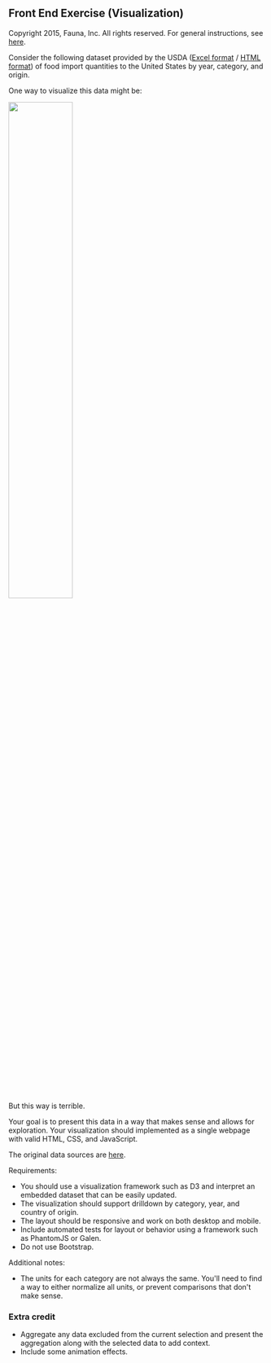 
## Front End Exercise (Visualization)

Copyright 2015, Fauna, Inc. All rights reserved. For general instructions, see [here](https://github.com/faunadb/exercises/blob/master/README.md).

Consider the following dataset provided by the USDA ([Excel format](https://raw.githubusercontent.com/faunadb/exercises/master/front-end-visualization/importedfoodsbycountry2015.xls) / [HTML format](https://raw.githubusercontent.com/faunadb/exercises/master/front-end-visualization/importedfoodsbycountry2015.tar.gz)) of food import quantities to the United States by year, category, and origin.

One way to visualize this data might be:

<img src="https://raw.githubusercontent.com/faunadb/exercises/master/front-end-visualization/front-end-visualization.jpg" width="50%">

But this way is terrible.

Your goal is to present this data in a way that makes sense and allows for exploration. Your visualization should implemented as a single webpage with valid HTML, CSS, and JavaScript.

The original data sources are [here](http://www.ers.usda.gov/data-products/us-food-imports.aspx).

Requirements:

  - You should use a visualization framework such as D3 and interpret an embedded dataset that can be easily updated.
  - The visualization should support drilldown by category, year, and country of origin.
  - The layout should be responsive and work on both desktop and mobile.
  - Include automated tests for layout or behavior using a framework such as PhantomJS or Galen.
  - Do not use Bootstrap.

Additional notes:

  - The units for each category are not always the same. You'll need to find a way to either normalize all units, or prevent comparisons that don't make sense.

### Extra credit

  - Aggregate any data excluded from the current selection and present the aggregation along with the selected data to add context.
  - Include some animation effects.
